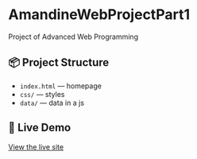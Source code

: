 # AmandineWebProjectPart1
Project of Advanced Web Programming

## 📦 Project Structure

- `index.html` — homepage  
- `css/` — styles  
- `data/` — data in a js

## 🔗 Live Demo

[View the live site](https://Amafin.github.io/AmandineWebProjectPart1/)
